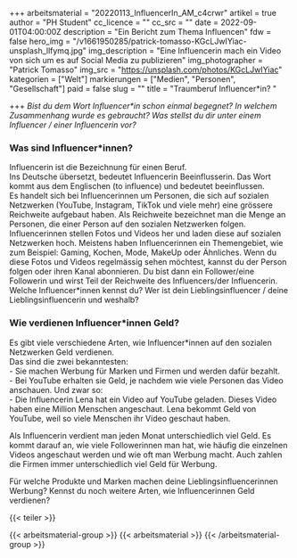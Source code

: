 +++
arbeitsmaterial = "20220113_InfluencerIn_AM_c4crwr"
artikel = true
author = "PH Student"
cc_licence = ""
cc_src = ""
date = 2022-09-01T04:00:00Z
description = "Ein Bericht zum Thema Influencen"
fdw = false
hero_img = "/v1661950285/patrick-tomasso-KGcLJwIYiac-unsplash_llfymq.jpg"
img_description = "Eine Influencerin mach ein Video von sich um es auf Social Media zu publizieren"
img_photographer = "Patrick Tomasso"
img_src = "https://unsplash.com/photos/KGcLJwIYiac"
kategorien = ["Welt"]
markierungen = ["Medien", "Personen", "Gesellschaft"]
paid = false
slug = ""
title = "Traumberuf Influencer*in? "

+++
_Bist du dem Wort Influencer*in schon einmal begegnet? In welchem Zusammenhang wurde es gebraucht? Was stellst du dir unter einem Influencer / einer Influencerin vor?_

### Was sind Influencer*innen?

Influencerin ist die Bezeichnung für einen Beruf.  
Ins Deutsche übersetzt, bedeutet Influencerin Beeinflusserin. Das Wort kommt aus dem Englischen (to influence) und bedeutet beeinflussen.  
Es handelt sich bei Influencerinnen um Personen, die sich auf sozialen Netzwerken (YouTube, Instagram, TikTok und viele mehr) eine grössere Reichweite aufgebaut haben. Als Reichweite bezeichnet man die Menge an Personen, die einer Person auf den sozialen Netzwerken folgen.  
Influencerinnen stellen Fotos und Videos her und laden diese auf sozialen Netzwerken hoch. Meistens haben Influencerinnen ein Themengebiet, wie zum Beispiel: Gaming, Kochen, Mode, MakeUp oder Ähnliches. Wenn du diese Fotos und Videos regelmässig sehen möchtest, kannst du der Person folgen oder ihren Kanal abonnieren. Du bist dann ein Follower/eine Followerin und wirst Teil der Reichweite des Influencers/der Influencerin.  
Welche Influencer*innen kennst du? Wer ist dein Lieblingsinfluencer / deine Lieblingsinfluencerin und weshalb?

### Wie verdienen Influencer*innen Geld?

Es gibt viele verschiedene Arten, wie Influencer*innen auf den sozialen Netzwerken Geld verdienen.  
Das sind die zwei bekanntesten:  
\- Sie machen Werbung für Marken und Firmen und werden dafür bezahlt.  
\- Bei YouTube erhalten sie Geld, je nachdem wie viele Personen das Video anschauen. Und zwar so:  
\- Die Influencerin Lena hat ein Video auf YouTube geladen. Dieses Video haben eine Million Menschen angeschaut. Lena bekommt Geld von YouTube, weil so viele Menschen ihr Video geschaut haben.

Als Influencerin verdient man jeden Monat unterschiedlich viel Geld. Es kommt darauf an, wie viele Followerinnen man hat, wie häufig die einzelnen Videos angeschaut werden und wie oft man Werbung macht. Auch zahlen die Firmen immer unterschiedlich viel Geld für Werbung.

Für welche Produkte und Marken machen deine Lieblingsinfluencerinnen Werbung? Kennst du noch weitere Arten, wie Influencerinnen Geld verdienen?

{{< teiler >}}

{{< arbeitsmaterial-group >}}
{{< arbeitsmaterial >}}
{{< /arbeitsmaterial-group >}}